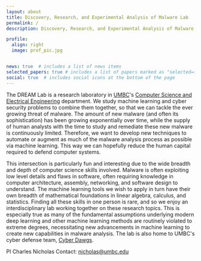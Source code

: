 ```yaml
---
layout: about
title: Discovery, Research, and Experimental Analysis of Malware Lab
permalink: /
description: Discovery, Research, and Experimental Analysis of Malware

profile:
  align: right
  image: prof_pic.jpg


news: true  # includes a list of news items
selected_papers: true # includes a list of papers marked as "selected={true}"
social: true  # includes social icons at the bottom of the page
---
```


The DREAM Lab is a research laboratory in [UMBC](www.umbc.edu)'s [Computer Science and Electrical Engineering](www.csee.umbc.edu/) department. We study machine learning and cyber security problems to combine them together, so that we can tackle the ever growing threat of malware. The amount of new malware (and often its sophistication) has been growing exponentially over time, while the supply of human analysts with the time to study and remediate these new malware is continuously limited. Therefore, we want to develop new techniques to automate or augment as much of the malware analysis process as possible via machine learning. This way we can hopefully reduce the human capital required to defend computer systems. 

This intersection is particularly fun and interesting due to the wide breadth and depth of computer science skills involved. Malware is often exploiting low level details and flaws in software, often requiring knowledge in computer architecture, assembly, networking, and software design to understand. The machine learning tools we wish to apply in turn have their own breadth of mathematical foundations in linear algebra, calculus, and statistics. Finding all these skills in one person is rare, and so we enjoy an interdisciplinary lab working together on these research topics. This is especially true as many of the fundamental assumptions underlying modern deep learning and other machine learning methods are routinely violated to extreme degrees, necessitating new advancements in machine learning to create new capabilities in malware analysis. The lab is also home to UMBC's cyber defense team, [Cyber Dawgs](https://umbccd.umbc.edu).


PI Charles Nicholas Contact: <a href="mailto:nicholas@umbc.edu">nicholas@umbc.edu</a>


